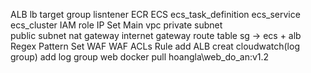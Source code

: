ALB
    lb
    target group
    lisntener
ECR
ECS
    ecs_task_definition
    ecs_service
    ecs_cluster
IAM
    role
IP Set
Main
    vpc
    private subnet					
    public subnet
    nat gateway
    internet gateway
    route table
    sg -> ecs + alb
Regex Pattern Set
WAF
    WAF ACLs
    Rule
    add ALB
    creat cloudwatch(log group)
    add log group
web
    docker pull hoangla\web_do_an:v1.2



 
 
